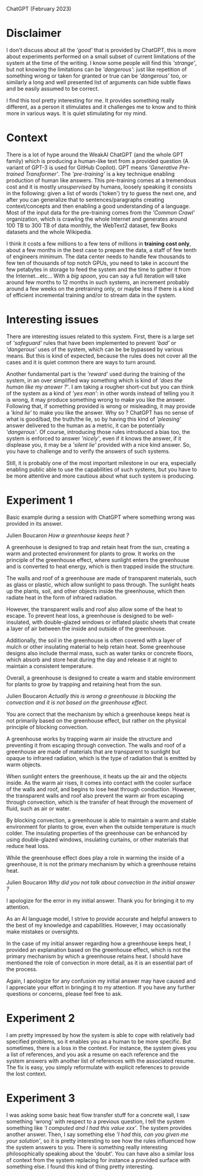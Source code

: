 ChatGPT (February 2023)

#  Disclaimer
I don't discuss about all the *'good'* that is provided by ChatGPT, this is more about experiments performed on a small subset of current limitations of the system at the time of the writing. I know some people will find this *'strange'*, but not knowing the limitations can be *'dangerous'*: just like repetition of something wrong or taken for granted or true can be *'dangerous'* too, or similarly a long and well presented list of arguments can hide subtle flaws and be easily assumed to be correct.

I find this tool pretty interesting for me. It provides something really different, as a person it stimulates and it challenges me to know and to think more in various ways. It is quiet stimulating for my mind.

#  Context
There is a lot of hype around the WeakAI ChatGPT (and the whole GPT family) which is producing a human-like text from a provided question (A variant of GPT-3 is used for GitHub Copilot). GPT means *'Generative Pre-trained Transformer'*. The *'pre-training'* is a key technique enabling production of human like answers. This pre-training comes at a tremendous cost and it is mostly *unsupervised* by humans, loosely speaking it consists in the following: given a list of words ('token') try to guess the next one, and after you can generalize that to sentences/paragraphs creating context/concepts and then enabling a good understanding of a language. Most of the input data for the pre-training comes from the *'Common Crawl'* organization, which is crawling the whole Internet and generates around 100 TB to 300 TB of data monthly, the WebText2 dataset, few Books datasets and the whole Wikipedia.

I think it costs a few millions to a few tens of millions in **training cost only**, about a few months in the best case to prepare the data, a staff of few tenth of engineers minimum. The data center needs to handle few thousands to few ten of thousands of top notch GPUs, you need to take in account the few petabytes in storage to feed the system and the time to gather it from the Internet...etc... With a *big spoon*, you can say a full iteration will take around few months to 12 months in such systems, an increment probably around a few weeks on the pretraining only, or maybe less if there is a kind of efficient incremental training and/or to stream data in the system.

#  Interesting issues
There are interesting issues related to this system. First, there is a large set of *'safeguard'* rules that have been implemented to prevent *'bad'* or *'dangerous'* uses of the system, which can be be bypassed by various means. But this is kind of expected, because the rules does not cover all the cases and it is quiet common there are ways to turn around.

Another fundamental part is the *'reward'* used during the training of the system, in an over simplified way something which is kind of *'does the human like my answer ?'*. I am taking a rougher short-cut but you can think of the system as a kind of *'yes man'*: in other words instead of telling you it is wrong, it may produce something wrong to make you like the answer. Following that, if something provided is wrong or misleading, it may provide a *'kind lie'* to make you like the answer. Why so ?  ChatGPT has no sense of what is good/bad, the truth/the lie, so by having this kind of *'pleasing'* answer delivered to the human as a metric, it can be potentially *'dangerous'*. Of course, introducing those rules introduced a bias too, the system is enforced to answer *'nicely'*, even if it knows the answer, if it displease you, it may be a *'silent lie'* provided with a nice kind answer. So, you have to challenge and to verify the answers of such systems.

Still, it is probably one of the most important milestone in our era, especially enabling public able to use the capabilities of such systems, but you have to be more attentive and more cautious about what such system is producing.


#  Experiment 1

Basic example during a session with ChatGPT where something wrong was provided in its answer.

Julien Boucaron
*How a greenhouse keeps heat ?*

A greenhouse is designed to trap and retain heat from the sun, creating a warm and protected environment for plants to grow. It works on the principle of the greenhouse effect, where sunlight enters the greenhouse and is converted to heat energy, which is then trapped inside the structure.

The walls and roof of a greenhouse are made of transparent materials, such as glass or plastic, which allow sunlight to pass through. The sunlight heats up the plants, soil, and other objects inside the greenhouse, which then radiate heat in the form of infrared radiation.

However, the transparent walls and roof also allow some of the heat to escape. To prevent heat loss, a greenhouse is designed to be well-insulated, with double-glazed windows or inflated plastic sheets that create a layer of air between the inside and outside of the greenhouse.

Additionally, the soil in the greenhouse is often covered with a layer of mulch or other insulating material to help retain heat. Some greenhouse designs also include thermal mass, such as water tanks or concrete floors, which absorb and store heat during the day and release it at night to maintain a consistent temperature.

Overall, a greenhouse is designed to create a warm and stable environment for plants to grow by trapping and retaining heat from the sun.




Julien Boucaron
*Actually this is wrong a greenhouse is blocking the convection and it is not based on the greenhouse effect.*


You are correct that the mechanism by which a greenhouse keeps heat is not primarily based on the greenhouse effect, but rather on the physical principle of blocking convection.

A greenhouse works by trapping warm air inside the structure and preventing it from escaping through convection. The walls and roof of a greenhouse are made of materials that are transparent to sunlight but opaque to infrared radiation, which is the type of radiation that is emitted by warm objects.

When sunlight enters the greenhouse, it heats up the air and the objects inside. As the warm air rises, it comes into contact with the cooler surface of the walls and roof, and begins to lose heat through conduction. However, the transparent walls and roof also prevent the warm air from escaping through convection, which is the transfer of heat through the movement of fluid, such as air or water.

By blocking convection, a greenhouse is able to maintain a warm and stable environment for plants to grow, even when the outside temperature is much colder. The insulating properties of the greenhouse can be enhanced by using double-glazed windows, insulating curtains, or other materials that reduce heat loss.

While the greenhouse effect does play a role in warming the inside of a greenhouse, it is not the primary mechanism by which a greenhouse retains heat.




Julien Boucaron
*Why did you not talk about convection in the initial answer ?*

I apologize for the error in my initial answer. Thank you for bringing it to my attention.

As an AI language model, I strive to provide accurate and helpful answers to the best of my knowledge and capabilities. However, I may occasionally make mistakes or oversights.

In the case of my initial answer regarding how a greenhouse keeps heat, I provided an explanation based on the greenhouse effect, which is not the primary mechanism by which a greenhouse retains heat. I should have mentioned the role of convection in more detail, as it is an essential part of the process.

Again, I apologize for any confusion my initial answer may have caused and I appreciate your effort in bringing it to my attention. If you have any further questions or concerns, please feel free to ask.



# Experiment 2

I am pretty impressed by how the system is able to cope with relatively bad specified problems, so it enables you as a human to be more specific. But sometimes, there is a loss in the context. For instance, the system gives you a list of references, and you ask a resume on each reference and the system answers with another list of references with the associated resume. The fix is easy, you simply reformulate with explicit references to provide the lost context.

# Experiment 3

I was asking some basic heat flow transfer stuff for a concrete wall, I saw something 'wrong' with respect to a previous question, I tell the system something like *'I computed and I had this value xxx'*. The system provides another answer. Then, I say something else *'I had this, can you given me your solution'*, so it is pretty interesting to see how the rules influenced how the system answers to you. There is something really interesting philosophically speaking about the 'doubt'. You can have also a similar loss of context from the system replacing for instance a provided surface with something else. I found this kind of thing pretty interesting.






